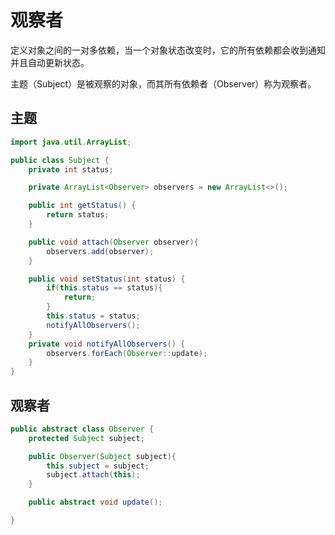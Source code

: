 # 观察者
定义对象之间的一对多依赖，当一个对象状态改变时，它的所有依赖都会收到通知并且自动更新状态。

主题（Subject）是被观察的对象，而其所有依赖者（Observer）称为观察者。

## 主题
```java
import java.util.ArrayList;

public class Subject {
	private int status;

	private ArrayList<Observer> observers = new ArrayList<>();

	public int getStatus() {
		return status;
	}

	public void attach(Observer observer){
		observers.add(observer);
	}

	public void setStatus(int status) {
		if(this.status == status){
			return;
		}
		this.status = status;
		notifyAllObservers();
	}
	private void notifyAllObservers() {
		observers.forEach(Observer::update);
	}
}
```

## 观察者
```java
public abstract class Observer {
	protected Subject subject;

	public Observer(Subject subject){
		this.subject = subject;
		subject.attach(this);
	}

	public abstract void update();

}
```